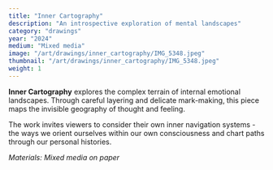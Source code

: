 ```yaml
---
title: "Inner Cartography"
description: "An introspective exploration of mental landscapes"
category: "drawings"
year: "2024"
medium: "Mixed media"
image: "/art/drawings/inner_cartography/IMG_5348.jpeg"
thumbnail: "/art/drawings/inner_cartography/IMG_5348.jpeg"
weight: 1
---
```


**Inner Cartography** explores the complex terrain of internal emotional landscapes. Through careful layering and delicate mark-making, this piece maps the invisible geography of thought and feeling.

The work invites viewers to consider their own inner navigation systems - the ways we orient ourselves within our own consciousness and chart paths through our personal histories.

*Materials: Mixed media on paper* 
